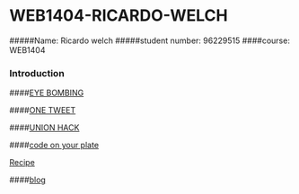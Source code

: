 # WEB1404-RICARDO-WELCH

#####Name: Ricardo welch
#####student number: 96229515
####course: WEB1404


### Introduction




####[EYE BOMBING](https://github.com/TresFriends/EyeBombing)



####[ONE TWEET](https://github.com/Dirtyart1/one-tweet-research)



####[UNION HACK](https://github.com/Mhossain360/FLAG-3/blob/master/Presentation.md)



####[code on your plate](https://github.com/Dirtyart1/WEB14103-Ricardo-Welch)


[Recipe](https://thimbleprojects.org/dirtyart1/145118)


####[blog](http://fourthfloor.raveweb.net/rwelch/)
